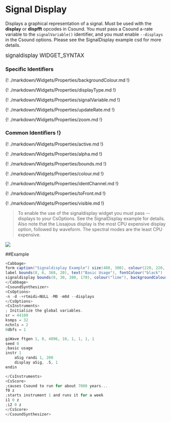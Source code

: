 # Signal Display

Displays a graphical representation of a signal. Must be used with the **display** or **dispfft** opcodes in Csound. You must pass a Csound a-rate variable to the `signalVariable()` identifier, and you must enable `--displays` in the Csound options. Please see the SignalDisplay example csd for more details. 

<big></pre>
signaldisplay WIDGET_SYNTAX
</pre></big>

### Specific Identifiers
{! ./markdown/Widgets/Properties/backgroundColour.md !}  

{! ./markdown/Widgets/Properties/displayType.md !}  

{! ./markdown/Widgets/Properties/signalVariable.md !} 

{! ./markdown/Widgets/Properties/updateRate.md !} 

{! ./markdown/Widgets/Properties/zoom.md !} 

### Common Identifiers !}

{! ./markdown/Widgets/Properties/active.md !}  

{! ./markdown/Widgets/Properties/alpha.md !}  

{! ./markdown/Widgets/Properties/bounds.md !}  

{! ./markdown/Widgets/Properties/colour.md !}  

{! ./markdown/Widgets/Properties/identChannel.md !}  

{! ./markdown/Widgets/Properties/toFront.md !} 

{! ./markdown/Widgets/Properties/visible.md !}  

<!--(End of identifiers)/-->

> To enable the use of the signaldisplay widget you must pass --displays to your CsOptions. See the SignalDisplay example for details. Also note that the Lissajous display is the most CPU expensive display option, followed by waveform. The spectral modes are the least CPU expensive.   

![](../images/signaledisplay.gif)

##Example
<!--(Widget Example)/-->
```csharp
<Cabbage>
form caption("Signaldisplay Example") size(400, 300), colour(220, 220, 220), pluginID("def1")
label bounds(8, 6, 368, 20), text("Basic Usage"), fontColour("black")
signaldisplay bounds(8, 30, 380, 170), colour("lime"), backgroundColour("black"), displayType("waveform"), signalVariable("aSig")
</Cabbage>
<CsoundSynthesizer>
<CsOptions>
-n -d -+rtmidi=NULL -M0 -m0d --displays
</CsOptions>
<CsInstruments>
; Initialize the global variables. 
sr = 44100
ksmps = 32
nchnls = 2
0dbfs = 1

giWave ftgen 1, 0, 4096, 10, 1, 1, 1, 1 
seed 0 
;basic usage
instr 1
    aSig randi 1, 200
    display	aSig, .5, 1   
endin      

</CsInstruments>
<CsScore>
;causes Csound to run for about 7000 years...
f0 z
;starts instrument 1 and runs it for a week
i1 0 z
;i2 0 z
</CsScore>
</CsoundSynthesizer>
```
<!--(End Widget Example)/-->

